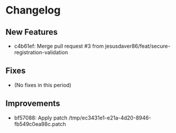 # Changelog

## New Features
- c4b61ef: Merge pull request #3 from jesusdaver86/feat/secure-registration-validation

## Fixes
- (No fixes in this period)

## Improvements
- bf57088: Apply patch /tmp/ec3431e1-e21a-4d20-8946-fb549c0ea98c.patch
